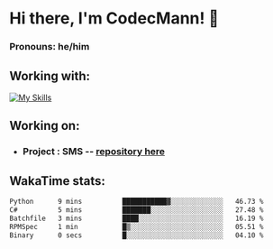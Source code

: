 # Hi there, I'm CodecMann! 👋

### Pronouns: he/him


## Working with:
[![My Skills](https://skillicons.dev/icons?i=kotlin,nodejs,django,python,bots&theme=dark)](https://skillicons.dev)


## Working on:
- ### Project : SMS -- [repository here](https://github.com/NikeStyleProject/project-sms)

## WakaTime stats:

<!--START_SECTION:waka-->

```txt
Python      9 mins          ███████████▓░░░░░░░░░░░░░   46.73 %
C#          5 mins          ███████░░░░░░░░░░░░░░░░░░   27.48 %
Batchfile   3 mins          ████░░░░░░░░░░░░░░░░░░░░░   16.19 %
RPMSpec     1 min           █▒░░░░░░░░░░░░░░░░░░░░░░░   05.51 %
Binary      0 secs          █░░░░░░░░░░░░░░░░░░░░░░░░   04.10 %
```

<!--END_SECTION:waka-->

